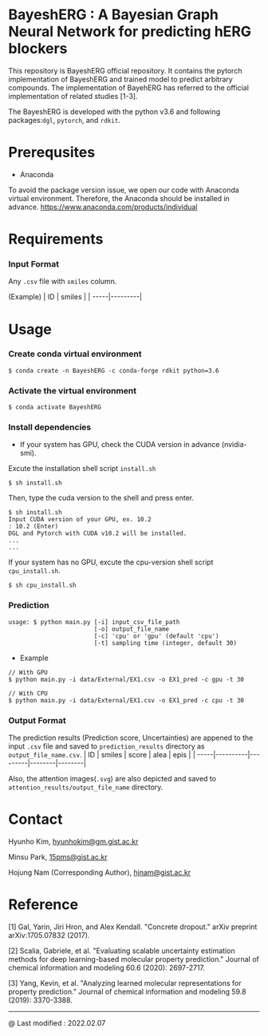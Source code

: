 # BayeshERG : A Bayesian Graph Neural Network for predicting hERG blockers
This repository is BayeshERG official repository. It contains the pytorch implementation of BayeshERG and trained model to predict arbitrary compounds. 
The implementation of BayehERG has referred to the official implementation of related studies [1-3].   

The BayeshERG is developed with the python v3.6 and following packages:`dgl`, `pytorch`, and `rdkit`.




# Prerequsites
- Anaconda

To avoid the package version issue, we open our code with Anaconda virtual environment. Therefore, the Anaconda should be installed in advance.
https://www.anaconda.com/products/individual

# Requirements
### Input Format 

Any `.csv` file with `smiles` column.

(Example)
|  ID  |  smiles |
| -----|---------|

# Usage
### Create conda virtual environment

```
$ conda create -n BayeshERG -c conda-forge rdkit python=3.6
```
### Activate the virtual environment
```
$ conda activate BayeshERG
```

### Install dependencies
- If your system has GPU, check the CUDA version in advance (nvidia-smi). 

Excute the installation shell script `install.sh`    
    
```
$ sh install.sh
```
Then, type the cuda version to the shell and press enter.

```
$ sh install.sh
Input CUDA version of your GPU, ex. 10.2
: 10.2 (Enter)
DGL and Pytorch with CUDA v10.2 will be installed.
...
...
```
  
If your system has no GPU, excute the cpu-version shell script `cpu_install.sh`.
```
$ sh cpu_install.sh
```

### Prediction
```
usage: $ python main.py [-i] input_csv_file_path 
                        [-o] output_file_name 
                        [-c] 'cpu' or 'gpu' (default 'cpu')
                        [-t] sampling time (integer, default 30)
```
- Example

```
// With GPU
$ python main.py -i data/External/EX1.csv -o EX1_pred -c gpu -t 30

// With CPU
$ python main.py -i data/External/EX1.csv -o EX1_pred -c cpu -t 30
```

### Output Format

The prediction results (Prediction score, Uncertainties) are appened to the input `.csv` file and saved to `prediction_results` directory as `output_file_name.csv`.
|  ID  |  smiles  |  score  |  alea  |  epis  |
| -----|----------|---------|--------|--------|

Also, the attention images(`.svg`) are also depicted and saved to `attention_results/output_file_name` directory.

# Contact
Hyunho Kim, hyunhokim@gm.gist.ac.kr

Minsu Park, 15pms@gist.ac.kr

Hojung Nam (Corresponding Author), hjnam@gist.ac.kr

# Reference
[1] Gal, Yarin, Jiri Hron, and Alex Kendall. "Concrete dropout." arXiv preprint arXiv:1705.07832 (2017).

[2] Scalia, Gabriele, et al. "Evaluating scalable uncertainty estimation methods for deep learning-based molecular property prediction." Journal of chemical information and modeling 60.6 (2020): 2697-2717.

[3] Yang, Kevin, et al. "Analyzing learned molecular representations for property prediction." Journal of chemical information and modeling 59.8 (2019): 3370-3388.


---
@ Last modified : 2022.02.07
